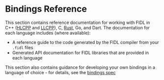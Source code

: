 # Bindings Reference

This section contains reference documentation for working with FIDL in
C++ ([HLCPP][hlcpp-bindings] and [LLCPP][llcpp-bindings]),
C, [Rust][rust-bindings], Go, and Dart.
The documentation for each language includes (where available):

  * A reference guide to the code generated by the FIDL compiler from your `.fidl` files
  * Generated API documentation for FIDL libraries that are provided in each language

This section also contains guidance for developing your own bindings in a language
of choice - for details, see the [bindings spec][bindings-spec]

<!-- xrefs -->
[bindings-spec]: /docs/reference/fidl/bindings/bindings-spec.md
[hlcpp-bindings]: /docs/reference/fidl/bindings/hlcpp-bindings.md
[rust-bindings]: /docs/reference/fidl/bindings/rust-bindings.md
[llcpp-bindings]: /docs/reference/fidl/bindings/llcpp-bindings.md
